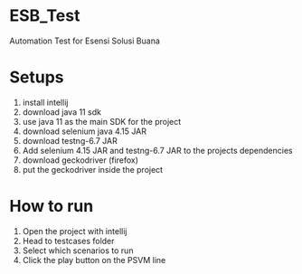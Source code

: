 # ESB_Test
Automation Test for Esensi Solusi Buana

# Setups

1.	install intellij
2.	download java 11 sdk
3.	use java 11 as the main SDK for the project
4.	download selenium java 4.15 JAR
5.	download testng-6.7 JAR
6.	Add selenium 4.15 JAR and testng-6.7 JAR to the projects dependencies
7.	download geckodriver (firefox)
8.	put the geckodriver inside the project

# How to run

1.	Open the project with intellij
2.	Head to testcases folder
3.	Select which scenarios to run
4.	Click the play button on the PSVM line
